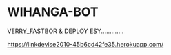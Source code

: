 # WIHANGA-BOT
VERRY_FASTBOR &amp; DEPLOY ESY.............

https://linkdevise2010-45b6cd42fe35.herokuapp.com/
